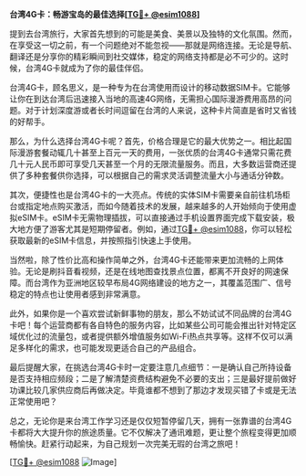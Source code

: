 **台湾4G卡：畅游宝岛的最佳选择[[TG💪+ @esim1088](https://t.me/s/esim1088)]**

提到去台湾旅行，大家首先想到的可能是美食、美景以及独特的文化氛围。然而，在享受这一切之前，有一个问题绝对不能忽视——那就是网络连接。无论是导航、翻译还是分享你的精彩瞬间到社交媒体，稳定的网络支持都是必不可少的。这时候，台湾4G卡就成为了你的最佳伴侣。

台湾4G卡，顾名思义，是一种专为在台湾使用而设计的移动数据SIM卡。它能够让你在到达台湾后迅速接入当地的高速4G网络，无需担心国际漫游费用高昂的问题。对于计划深度游或者长时间逗留在台湾的人来说，这种卡片简直是省时又省钱的好帮手。

那么，为什么选择台湾4G卡呢？首先，价格合理是它的最大优势之一。相比起国际漫游套餐动辄几十甚至上百元一天的费用，一张优质的台湾4G卡通常只需花费几十元人民币即可享受几天甚至一个月的无限流量服务。而且，大多数运营商还提供了多种套餐供你选择，可以根据自己的需求灵活调整流量大小与通话分钟数。

其次，便捷性也是台湾4G卡的一大亮点。传统的实体SIM卡需要亲自前往机场柜台或指定地点购买激活，而如今随着技术的发展，越来越多的人开始倾向于使用虚拟eSIM卡。eSIM卡无需物理插拔，可以直接通过手机设置界面完成下载安装，极大地方便了游客尤其是短期停留者。例如，通过[TG💪+ @esim1088](https://t.me/s/esim1088)，你可以轻松获取最新的eSIM卡信息，并按照指引快速上手使用。

当然啦，除了性价比高和操作简单之外，台湾4G卡还能带来更加流畅的上网体验。无论是刷抖音看视频，还是在线地图查找景点位置，都离不开良好的网速保障。而台湾作为亚洲地区较早布局4G网络建设的地方之一，其覆盖范围广、信号稳定的特点也让使用者感到非常满意。

此外，如果你是一个喜欢尝试新鲜事物的朋友，那么不妨试试不同品牌的台湾4G卡吧！每个运营商都有各自特色的服务内容，比如某些公司可能会推出针对特定区域优化过的流量包，或者提供额外增值服务如Wi-Fi热点共享等。这样不仅可以满足多样化的需求，也可能发现更适合自己的产品组合。

最后提醒大家，在挑选台湾4G卡时一定要注意几点细节：一是确认自己所持设备是否支持相应频段；二是了解清楚资费结构避免不必要的支出；三是最好提前做好功课比较几家供应商后再做决定。毕竟谁都不想到了那边才发现买错了卡或是无法正常使用吧？

总之，无论你是来台湾工作学习还是仅仅短暂停留几天，拥有一张靠谱的台湾4G卡都将大大提升你的旅途质量。它不仅解决了通讯难题，更让整个旅程变得更加顺畅愉快。赶紧行动起来，为自己规划一次完美无瑕的台湾之旅吧！

[[TG💪+ @esim1088](https://t.me/s/esim1088) ![Image](https://i.postimg.cc/4NQfJmqS/Snipaste-2025-05-13-00-14-12.png)]